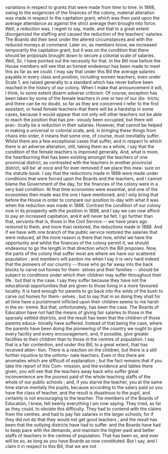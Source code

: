 variations in respect to grants that were made from time to time. In 1868, owing to the exigencies of the finances of the colony, material alteration was made in respect to the capitation grant, which was then paid upon the average attendance as against the strict average then brought into force. Well, a reduction was, I regret to say, made, and that to a great extent disorganized the staffing and caused the reduction of the teachers' salaries. The Boards did their best under the altered circumstances and with the reduced moneys at command. Later on, as members know, we increased temporarily the capitation grant, but it was on the condition that there should be proposals brought down to secure a colonial scale of salaries. Well, Sir, I have pointed out the necessity for that. In the Bill now before the House members will see that an honest endeavour has been made to meet this as far as we could. I may say that under this Bill the average salaries payable in every class and position, including women teachers, even under Scale 1, are raised generally to a standard which has never before been reached in the history of our colony. When I make that announcement it will, I think, to some extent disarm adverse criticism. Of course, exception has been taken by some of the female teachers in one or two of our dis- tricts; and there can be no doubt, so far as they are concerned-I refer to the first assistant, or head female teachers-that there will be a hardship in some cases, because it would appear that not only will other teachers not be able to reach the position that has pre- viously been occupied, but there will prac- tically be a reduction in their salaries. However, that cannot be helped in making a universal or colonial scale, and, in bringing these things from chaos into order, it means that some one, of course, must inevitably suffer. Whilst there are a few exceptional cases that suffer, and in respect to which there is an adverse alteration, still, taking them as a whole, I say that the condition of the female teachers is improved generally. And, what is more, the heartburning that has been existing amongst the teachers of one provincial district, as contrasted with the teachers in another provincial district, will be' at once and for ever removed if we place this mea- sure on the statute-book. I say that the reductions made in 1888 were made under conditions that were forced upon the Boards and the teachers, and I cannot blame the Government of the day, for the finances of the colony were in a very bad condition. At that time economies were essential, and one of the economies then made was the one I have mentioned; and I only bring that before the House in order to compare our position to-day with what it was when the reduction was made in 1888. Contrast the condition of our colony now in its prosperity with the position in 1888, and I say we can now afford to pay an increased capitation, and it will never be felt. I go further than that, servants-that is, those in the Civil Service -- we have years ago restored to them, and more than restored, the reductions made in 1888. And if we have with one branch of the public service restored the salaries that were reduced, all the more reason is there that now, whilst we have the opportunity and whilst the finances of the colony permit it, we should endeavour to go the length in that direction which the Bill proposes. Now, the parts of the colony that suffer most are where we have our scattered population : and members will pardon me when I say it is very hard indeed that the pioneers of our country -- those who go far away into the back blocks to carve out homes for them- selves and their families -- should be subject to conditions under which their children may suffer throughout their life : but that is the case. I say they suffer because they have not the educational opportunities that are given to those living in a more favoured locality. It is hard enough for parents to go back into the wilds of the bush to carve out homes for them- selves ; but to say that in so doing they shall for all time have a punishment inflicted upon their children seems to me harsh in the ex- treme. But that, unfortunately, has been the case. The Boards of Education have not had the means of giving fair salaries to those in the sparsely settled districts, and the result has been that the children of those parents educa- tionally have suffered. Instead of that being the case, where the parents have been doing the pioneering of the country we ought to give every facility and every encouragement, and, if possible, give greater facilities to their children than to those in the centres of population. I say that is a fair contention, and under this Bill, to a great extent, that has received atten- tion. There is a reaction on the children, but there is a still further injustice to the unfortu- nate teachers. Even in this there are anomalies which are difficult of explanation ; but the fact remains that if you take the report of this Com- mission, and the evidence and tables there given, you will see that the teachers away back who suffer great inconvenience are the poorest paid of the whole teaching staffs of the whole of our public schools ; and, if you starve the teacher, you at the same time starve mentally the pupils, because according to the salary paid so you have the class of teacher, and the result is disastrous to the pupil, and certainly is not encouraging to the teacher. The members of the Boards of Education, I knew, felt keenly everything I am now saying. They tried, as far as they could, to obviate this difficulty. They had to contend with the claims from the centres. and had to pay fair salaries in the larger schools, for if they did not do that they would not get good teachers ; and the result has been that the outlying districts have had to suffer. and the Boards have had to keep pace with the demands, and maintain the higher-paid and better staffs of teachers in the centres of population. That has been so, and ever will be so, as long as you have Boards as now constituted. But I say, and I claim it in respect to this Bill, that we are not 